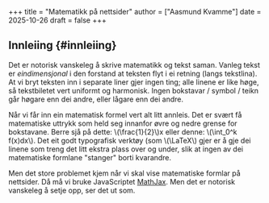 +++
title = "Matematikk på nettsider"
author = ["Aasmund Kvamme"]
date = 2025-10-26
draft = false
+++

## Innleiing {#innleiing}

Det er notorisk vanskeleg å skrive matematikk og tekst saman. Vanleg tekst er _eindimensjonal_ i den forstand at teksten flyt i ei retning (langs tekstlina). At vi bryt teksten inn i separate liner gjer ingen ting; alle linene er like høge, så tekstbiletet vert uniformt og harmonisk. Ingen bokstavar / symbol / teikn går høgare enn dei andre, eller lågare enn dei andre.

Når vi får inn ein matematisk formel vert alt litt annleis. Det er svært få matematiske uttrykk som held seg innanfor øvre og nedre grense for bokstavane. Berre sjå på dette: \\(\frac{1}{2}\\)x eller denne: \\(\int\_0^k f(x)dx\\). Det eit godt typografisk verktøy (som \\(\LaTeX\\) gjer er å gje dei linene som treng det litt ekstra plass over og under, slik at ingen av dei matematiske formlane "stanger" borti kvarandre.

Men det store problemet kjem når vi skal vise matematiske formlar på nettsider. Då må vi bruke JavaScriptet [MathJax](https://www.mathjax.org). Men det er notorisk vanskeleg å setje opp, ser det ut som.
